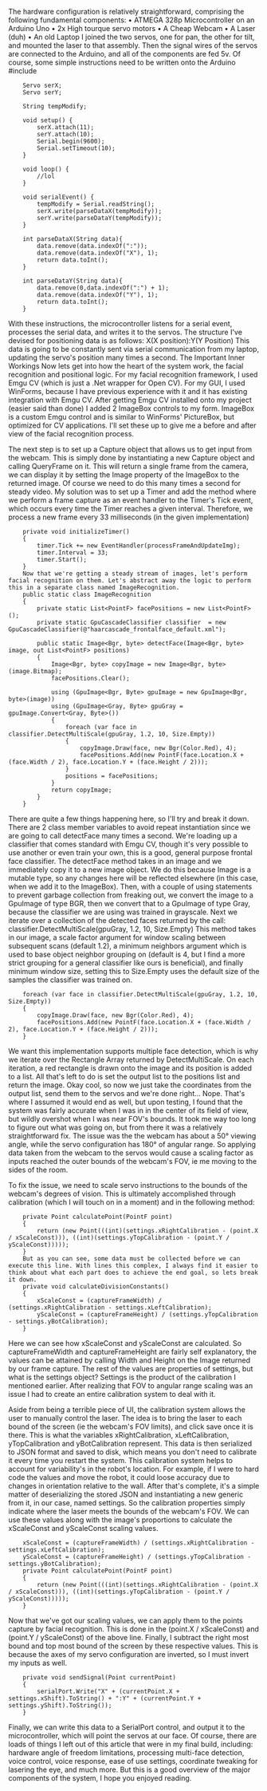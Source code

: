 The hardware configuration is relatively straightforward, comprising the following fundamental components:
•	ATMEGA 328p Microcontroller on an Arduino Uno
•	2x High tourque servo motors
•	A Cheap Webcam
•	A Laser (duh)
•	An old Laptop
I joined the two servos, one for pan, the other for tilt, and mounted the laser to that assembly. Then the signal wires of the servos are connected to the Arduino, and all of the components are fed 5v. Of course, some simple instructions need to be written onto the Arduino
        #include
        
        Servo serX;
        Servo serY;
        
        String tempModify;
        
        void setup() {
            serX.attach(11);
            serY.attach(10);
            Serial.begin(9600);
            Serial.setTimeout(10);
        }
        
        void loop() {
            //lol
        }
        
        void serialEvent() {
            tempModify = Serial.readString();
            serX.write(parseDataX(tempModify));
            serY.write(parseDataY(tempModify));
        }

        int parseDataX(String data){
            data.remove(data.indexOf(":"));
            data.remove(data.indexOf("X"), 1);
            return data.toInt();
        }
        
        int parseDataY(String data){
            data.remove(0,data.indexOf(":") + 1);
            data.remove(data.indexOf("Y"), 1);
            return data.toInt();
        }
                         
With these instructions, the microcontroller listens for a serial event, processes the serial data, and writes it to the servos. The structure I've devised for positioning data is as follows:
X(X position):Y(Y Position)
This data is going to be constantly sent via serial communication from my laptop, updating the servo's position many times a second.
The Important Inner Workings
Now lets get into how the heart of the system work, the facial recognition and positional logic. For my facial recognition framework, I used Emgu CV (which is just a .Net wrapper for Open CV). For my GUI, I used WinForms, because I have previous experience with it and it has existing integration with Emgu CV.
After getting Emgu CV installed onto my project (easier said than done) I added 2 ImageBox controls to my form. ImageBox is a custom Emgu control and is similar to WinForms' PictureBox, but optimized for CV applications. I'll set these up to give me a before and after view of the facial recognition process.
 
The next step is to set up a Capture object that allows us to get input from the webcam. This is simply done by instantiating a new Capture object and calling QueryFrame on it. This will return a single frame from the camera, we can display it by setting the Image property of the ImageBox to the returned image. Of course we need to do this many times a second for steady video. My solution was to set up a Timer and add the method where we perform a frame capture as an event handler to the Timer's Tick event, which occurs every time the Timer reaches a given interval. Therefore, we process a new frame every 33 milliseconds (in the given implementation)

        private void initializeTimer()
        {
            timer.Tick += new EventHandler(processFrameAndUpdateImg);
            timer.Interval = 33;
            timer.Start();
        }
        Now that we're getting a steady stream of images, let's perform facial recognition on them. Let's abstract away the logic to perform this in a separate class named ImageRecognition.
        public static class ImageRecognition
        {
            private static List<PointF> facePositions = new List<PointF>();
            private static GpuCascadeClassifier classifier  = new GpuCascadeClassifier(@"haarcascade_frontalface_default.xml");
        
            public static Image<Bgr, byte> detectFace(Image<Bgr, byte> image, out List<PointF> positions)
            {
                Image<Bgr, byte> copyImage = new Image<Bgr, byte>(image.Bitmap); 
                facePositions.Clear();
        
                using (GpuImage<Bgr, Byte> gpuImage = new GpuImage<Bgr, byte>(image))
                using (GpuImage<Gray, Byte> gpuGray = gpuImage.Convert<Gray, Byte>())  
                {  
                    foreach (var face in classifier.DetectMultiScale(gpuGray, 1.2, 10, Size.Empty))
                    {
                        copyImage.Draw(face, new Bgr(Color.Red), 4);
                        facePositions.Add(new PointF(face.Location.X + (face.Width / 2), face.Location.Y + (face.Height / 2)));
                    }
                    positions = facePositions;
                }
                return copyImage;
            }
        }


There are quite a few things happening here, so I'll try and break it down. There are 2 class member variables to avoid repeat instantiation since we are going to call detectFace many times a second. We're loading up a classifier that comes standard with Emgu CV, though it's very possible to use another or even train your own, this is a good, general purpose frontal face classifier. The detectFace method takes in an image and we immediately copy it to a new image object. We do this because Image is a mutable type, so any changes here will be reflected elsewhere (in this case, when we add it to the ImageBox). Then, with a couple of using statements to prevent garbage collection from freaking out, we convert the image to a GpuImage of type BGR, then we convert that to a GpuImage of type Gray, because the classifier we are using was trained in grayscale. Next we iterate over a collection of the detected faces returned by the call:
classifier.DetectMultiScale(gpuGray, 1.2, 10, Size.Empty)
This method takes in our image, a scale factor argument for window scaling between subsequent scans (default 1.2), a minimum neighbors argument which is used to base object neighbor grouping on (default is 4, but I find a more strict grouping for a general classifier like ours is beneficial), and finally minimum window size, setting this to Size.Empty uses the default size of the samples the classifier was trained on.


        foreach (var face in classifier.DetectMultiScale(gpuGray, 1.2, 10, Size.Empty))
        {
            copyImage.Draw(face, new Bgr(Color.Red), 4);
            facePositions.Add(new PointF(face.Location.X + (face.Width / 2), face.Location.Y + (face.Height / 2)));
        }


We want this implementation supports multiple face detection, which is why we iterate over the Rectangle Array returned by DetectMultiScale. On each iteration, a red rectangle is drawn onto the image and its position is added to a list. All that's left to do is set the output list to the positions list and return the image.
Okay cool, so now we just take the coordinates from the output list, send them to the servos and we're done right...
Nope.
That's where I assumed it would end as well, but upon testing, I found that the system was fairly accurate when I was in in the center of its field of view, but wildly overshot when I was near FOV's bounds. It took me way too long to figure out what was going on, but from there it was a relatively straightforward fix.
The issue was the the webcam has about a 50° viewing angle, while the servo configuration has 180° of angular range. So applying data taken from the webcam to the servos would cause a scaling factor as inputs reached the outer bounds of the webcam's FOV, ie me moving to the sides of the room.
  
 
To fix the issue, we need to scale servo instructions to the bounds of the webcam's degrees of vision. This is ultimately accomplished through calibration (which I will touch on in a moment) and in the following method:


        private Point calculatePoint(PointF point)
        {
            return (new Point(((int)(settings.xRightCalibration - (point.X / xScaleConst))), ((int)(settings.yTopCalibration - (point.Y / yScaleConst)))));
        } 
        But as you can see, some data must be collected before we can execute this line. With lines this complex, I always find it easier to think about what each part does to achieve the end goal, so lets break it down.
        private void calculateDivisionConstants()
        {
            xScaleConst = (captureFrameWidth) / (settings.xRightCalibration - settings.xLeftCalibration);
            yScaleConst = (captureFrameHeight) / (settings.yTopCalibration - settings.yBotCalibration);
        }


Here we can see how xScaleConst and yScaleConst are calculated. So captureFrameWidth and captureFrameHeight are fairly self explanatory, the values can be attained by calling Width and Height on the Image returned by our frame capture. The rest of the values are properties of settings, but what is the settings object? Settings is the product of the calibration I mentioned earlier. After realizing that FOV to angular range scaling was an issue I had to create an entire calibration system to deal with it.
 
 
Aside from being a terrible piece of UI, the calibration system allows the user to manually control the laser. The idea is to bring the laser to each bound of the screen (ie the webcam's FOV limits), and click save once it is there. This is what the variables xRightCalibration, xLeftCalibration, yTopCalibration and yBotCalibration represent. This data is then serialized to JSON format and saved to disk, which means you don't need to calibrate it every time you restart the system. This calibration system helps to account for variability's in the robot's location. For example, if I were to hard code the values and move the robot, it could loose accuracy due to changes in orientation relative to the wall.
After that's complete, it's a simple matter of deserializing the stored JSON and instantiating a new generic from it, in our case, named settings. So the calibration properties simply indicate where the laser meets the bounds of the webcam's FOV. We can use these values along with the image's proportions to calculate the xScaleConst and yScaleConst scaling values.


        xScaleConst = (captureFrameWidth) / (settings.xRightCalibration - settings.xLeftCalibration);
        yScaleConst = (captureFrameHeight) / (settings.yTopCalibration - settings.yBotCalibration);
        private Point calculatePoint(PointF point)
        {
            return (new Point(((int)(settings.xRightCalibration - (point.X / xScaleConst))), ((int)(settings.yTopCalibration - (point.Y / yScaleConst)))));
        }


Now that we've got our scaling values, we can apply them to the points capture by facial recognition. This is done in the (point.X / xScaleConst) and (point.Y / yScaleConst) of the above line. Finally, I subtract the right most bound and top most bound of the screen by these respective values. This is because the axes of my servo configuration are inverted, so I must invert my inputs as well.


        private void sendSignal(Point currentPoint)
        {
            serialPort.Write("X" + (currentPoint.X + settings.xShift).ToString() + ":Y" + (currentPoint.Y + settings.yShift).ToString());
        }


Finally, we can write this data to a SerialPort control, and output it to the microcontroller, which will point the servos at our face.
Of course, there are loads of things I left out of this article that were in my final build, including: hardware angle of freedom limitations, processing multi-face detection, voice control, voice response, ease of use settings, coordinate tweaking for lasering the eye, and much more. But this is a good overview of the major components of the system, I hope you enjoyed reading.
